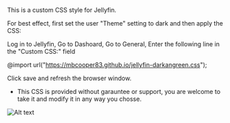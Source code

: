 This is a custom CSS style for Jellyfin.

For best effect, first set the user "Theme" setting to dark and then apply the CSS:


Log in to Jellyfin,
Go to Dashoard,
Go to General,
Enter the following line in the "Custom CSS:" field

@import url("https://mbcooper83.github.io/jellyfin-darkangreen.css");

Click save and refresh the browser window.


*  This CSS is provided without garauntee or support, you are welcome to take it and modify it in any way you chosse.


![Alt text](/screenshot001.png?raw=true "Optional Title")
